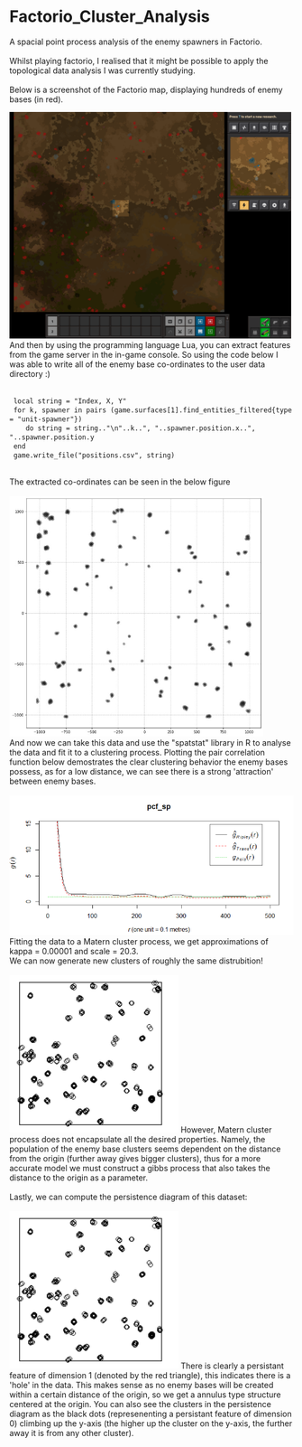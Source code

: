 # Factorio_Cluster_Analysis
A spacial point process analysis of the enemy spawners in Factorio. <br/>
<br/>
Whilst playing factorio, I realised that it might be possible to apply the topological data analysis I was currently studying. <br/>
<br/>
Below is a screenshot of the Factorio map, displaying hundreds of enemy bases (in red). <br/>

<img src="factorio_screenshot.png" alt="Factorio Screenshot" width="500"/>
<br/>
And then by using the programming language Lua, you can extract features from the game server in the in-game console.
So using the code below I was able to write all of the enemy base co-ordinates to the user data directory :) <br/>

<br/>

```
 local string = "Index, X, Y"
 for k, spawner in pairs (game.surfaces[1].find_entities_filtered{type = "unit-spawner"})
    do string = string.."\n"..k..", "..spawner.position.x..", "..spawner.position.y
 end 
 game.write_file("positions.csv", string)
```
<br/>
The extracted co-ordinates can be seen in the below figure
 <br/>
 <br/>
<img src="factorio_data_plot.png" alt="Factorio data plot" width="450"/>
<br/>
And now we can take this data and use the "spatstat" library in R to analyse the data and fit it to a clustering process.
Plotting the pair correlation function below demostrates the clear clustering behavior the enemy bases possess, as for a low
distance, we can see there is a strong 'attraction' between enemy bases. <br/>
<br/>
<img src="pcf_factorio.PNG" alt="pcf" width="550"/>
<br/>
Fitting the data to a Matern cluster process, we get approximations of kappa = 0.00001 and scale = 20.3. <br/>
We can now generate new clusters of roughly the same distrubition!
<br/>
<br/>
<img src="sim_clust.PNG" alt="pcf" width="300"/>
However, Matern cluster process does not encapsulate all the desired properties. Namely, the population of the enemy base clusters
seems dependent on the distance from the origin (further away gives bigger clusters), thus for a more accurate model we must
construct a gibbs process that also takes the distance to the origin as a parameter. <br/>
<br/>
Lastly, we can compute the persistence diagram of this dataset: 
<br/>
<br/>
<img src="sim_clust.PNG" alt="pcf" width="300"/>
There is clearly a persistant feature of dimension 1 (denoted by the red triangle), this indicates there is a 'hole' in the data. This makes sense as no enemy 
bases will be created within a certain distance of the origin, so we get a annulus type structure centered at the origin. You can also see the clusters in the 
persistence diagram as the black dots (represenenting a persistant feature of dimension 0) climbing up the y-axis (the higher up the cluster on the y-axis, the further away it is from any other cluster).
